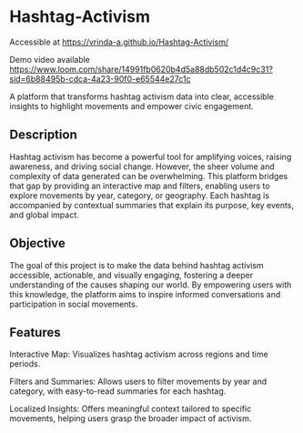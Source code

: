 # Hashtag-Activism

Accessible at https://vrinda-a.github.io/Hashtag-Activism/

Demo video available https://www.loom.com/share/14991fb0620b4d5a88db502c1d4c9c31?sid=6b88495b-cdca-4a23-90f0-e65544e27c1c

A platform that transforms hashtag activism data into clear, accessible insights to highlight movements and empower civic engagement.


## Description

Hashtag activism has become a powerful tool for amplifying voices, raising awareness, and driving social change. However, the sheer volume and complexity of data generated can be overwhelming. This platform bridges that gap by providing an interactive map and filters, enabling users to explore movements by year, category, or geography. Each hashtag is accompanied by contextual summaries that explain its purpose, key events, and global impact.

## Objective

The goal of this project is to make the data behind hashtag activism accessible, actionable, and visually engaging, fostering a deeper understanding of the causes shaping our world. By empowering users with this knowledge, the platform aims to inspire informed conversations and participation in social movements.

## Features

Interactive Map: Visualizes hashtag activism across regions and time periods.

Filters and Summaries: Allows users to filter movements by year and category, with easy-to-read summaries for each hashtag.

Localized Insights: Offers meaningful context tailored to specific movements, helping users grasp the broader impact of activism.
